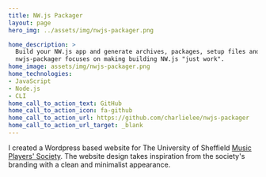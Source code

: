 ```yaml
---
title: NW.js Packager
layout: page
hero_img: ../assets/img/nwjs-packager.png

home_description: >
  Build your NW.js app and generate archives, packages, setup files and more!
  nwjs-packager focuses on making building NW.js "just work".
home_image: assets/img/nwjs-packager.png
home_technologies:
- JavaScript
- Node.js
- CLI
home_call_to_action_text: GitHub
home_call_to_action_icon: fa-github
home_call_to_action_url: https://github.com/charlielee/nwjs-packager
home_call_to_action_url_target: _blank
---
```

I created a Wordpress based website for The University of Sheffield [Music Players' Society](https://musicplayers.union.shef.ac.uk). The website design takes inspiration from the society's branding with a clean and minimalist appearance.